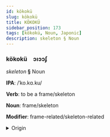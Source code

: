 ```yaml
---
id: kökokü
slug: kökokü
title: KÖKOKÜ
sidebar_position: 173
tags: [kökokü, Noun, Japonic]
description: skeleton § Noun
---
```


### kökokü&emsp;<span kind="abugida">ɔıɔɔʄ</span>

*skeleton* **§** Noun

**IPA**: /ˈko.kɑ.ku/

**Verb**: to be a frame/skeleton

**Noun**: frame/skeleton

**Modifier**: frame-related/skeleton-related

<details>
    <summary>Origin</summary>
    Japanese こっかく kokkaku [ko̞k̚ka̠kɯ̟ᵝ]<br/>
    <em>Japonic Language Family</em>
</details>